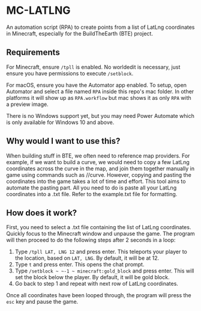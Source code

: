 # MC-LATLNG

An automation script (RPA) to create points from a list of LatLng coordinates in Minecraft, especially for the BuildTheEarth (BTE) project.

## Requirements

For Minecraft, ensure `/tpll` is enabled. No worldedit is necessary, just ensure you have permissions to execute `/setblock`.

For macOS, ensure you have the Automator app enabled. To setup, open Automator and select a file named `RPA` inside this repo's mac folder. In other platforms it will show up as `RPA.workflow` but mac shows it as only `RPA` with a preview image.

There is no Windows support yet, but you may need Power Automate which is only available for Windows 10 and above. 

## Why would I want to use this?

When building stuff in BTE, we often need to reference map providers. For example, if we want to build a curve, we would need to copy a few LatLng coordinates across the curve in the map, and join them together manually in game using commands such as //curve. However, copying and pasting the coordinates into the game takes a lot of time and effort. This tool aims to automate the pasting part. All you need to do is paste all your LatLng coordinates into a .txt file. Refer to the example.txt file for formatting.

## How does it work?

First, you need to select a .txt file containing the list of LatLng coordinates. Quickly focus to the Minecraft window and unpause the game. The program will then proceed to do the following steps after 2 seconds in a loop:

1. Type `/tpll LAT, LNG 12` and press enter. This teleports your player to the location, based on `LAT, LNG`. By default, it will be at 12.
2. Type `t` and press enter. This opens the chat prompt.
3. Type `/setblock ~ ~-1 ~ minecraft:gold_block` and press enter. This will set the block below the player. By default, it will be gold block.
4. Go back to step 1 and repeat with next row of LatLng coordinates.

Once all coordinates have been looped through, the program will press the `esc` key and pause the game. 